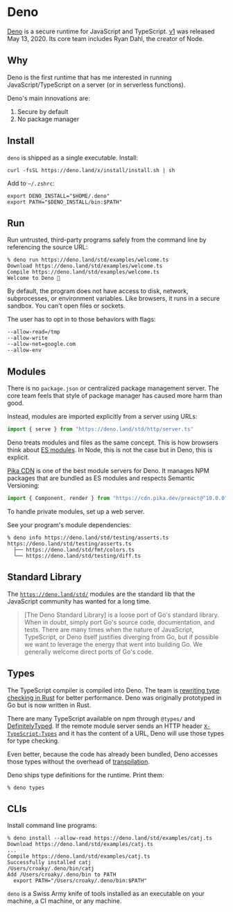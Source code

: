# Deno

[Deno](https://deno.land/) is a secure runtime for JavaScript and TypeScript.
[v1](https://deno.land/v1) was released May 13, 2020.
Its core team includes Ryan Dahl, the creator of Node.

## Why

Deno is the first runtime that has me interested in running
JavaScript/TypeScript on a server (or in serverless functions).

Deno's main innovations are:

1. Secure by default
2. No package manager

## Install

`deno` is shipped as a single executable. Install:

```
curl -fsSL https://deno.land/x/install/install.sh | sh
```

Add to `~/.zshrc`:

```
export DENO_INSTALL="$HOME/.deno"
export PATH="$DENO_INSTALL/bin:$PATH"
```

## Run

Run untrusted, third-party programs safely
from the command line by referencing the source URL:

```
% deno run https://deno.land/std/examples/welcome.ts
Download https://deno.land/std/examples/welcome.ts
Compile https://deno.land/std/examples/welcome.ts
Welcome to Deno 🦕
```

By default, the program does not have access to
disk, network, subprocesses, or environment variables.
Like browsers, it runs in a secure sandbox.
You can't open files or sockets.

The user has to opt in to those behaviors with flags:

```
--allow-read=/tmp
--allow-write
--allow-net=google.com
--allow-env
```

## Modules

There is no `package.json` or centralized package management server.
The core team feels that style of package manager has caused more harm than good.

Instead, modules are imported explicitly from a server using URLs:

```ts
import { serve } from "https://deno.land/std/http/server.ts"
```

Deno treats modules and files as the same concept.
This is how browsers think about
[ES modules](https://developer.mozilla.org/en-US/docs/Web/JavaScript/Reference/Statements/import).
In Node, this is not the case but
in Deno, this is explicit.

[Pika CDN](https://www.pika.dev/cdn) is one of the best module servers for Deno.
It manages NPM packages that are bundled as ES modules
and respects Semantic Versioning:

```ts
import { Component, render } from "https://cdn.pika.dev/preact@^10.0.0"
```

To handle private modules, set up a web server.

See your program's module dependencies:

```
% deno info https://deno.land/std/testing/asserts.ts
https://deno.land/std/testing/asserts.ts
  ├── https://deno.land/std/fmt/colors.ts
  └── https://deno.land/std/testing/diff.ts
```

## Standard Library

The [`https://deno.land/std/`](https://deno.land/std) modules
are the standard lib that the JavaScript community has wanted for a long time.

> [The Deno Standard Library] is a loose port of Go's standard library.
> When in doubt, simply port Go's source code, documentation, and tests.
> There are many times when the nature of JavaScript, TypeScript, or Deno itself
> justifies diverging from Go,
> but if possible we want to leverage the energy that went into building Go.
> We generally welcome direct ports of Go's code.

## Types

The TypeScript compiler is compiled into Deno. The team is
[rewriting type checking in Rust](https://github.com/denoland/deno/issues/5432)
for better performance.
Deno was originally prototyped in Go but is now written in Rust.

There are many TypeScript available on npm through `@types/` and
[DefinitelyTyped](https://definitelytyped.org/).
If the remote module server sends an HTTP header
[`X-TypeScript-Types`](https://dev.to/pika/introducing-pika-cdn-deno-p8b)
and it has the content of a URL,
Deno will use those types for type checking.

Even better, because the code has already been bundled,
Deno accesses those types without the overhead of
[transpilation](https://scotch.io/tutorials/javascript-transpilers-what-they-are-why-we-need-them).

Deno ships type definitions for the runtime.
Print them:

```
% deno types
```

## CLIs

Install command line programs:

```
% deno install --allow-read https://deno.land/std/examples/catj.ts
Download https://deno.land/std/examples/catj.ts
...
Compile https://deno.land/std/examples/catj.ts
Successfully installed catj
/Users/croaky/.deno/bin/catj
Add /Users/croaky/.deno/bin to PATH
  export PATH="/Users/croaky/.deno/bin:$PATH"
```

`deno` is a Swiss Army knife of tools installed as an executable
on your machine, a CI machine, or any machine.
